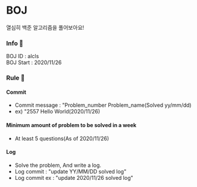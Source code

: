 # BOJ
열심히 백준 알고리즘을 풀어보아요!

### Info 👏
BOJ ID : alcls<br> 
BOJ Start : 2020/11/26<br>

### Rule 📐
#### Commit
- Commit message : "Problem_number Problem_name(Solved yy/mm/dd)
- ex) "2557 Hello World(2020/11/26)
#### Minimum amount of problem to be solved in a week
- At least 5 questions(As of 2020/11/26)
#### Log
- Solve the problem, And write a log.
- Log commit : "update YY/MM/DD solved log"
- Log commit ex : "update 2020/11/26 solved log"